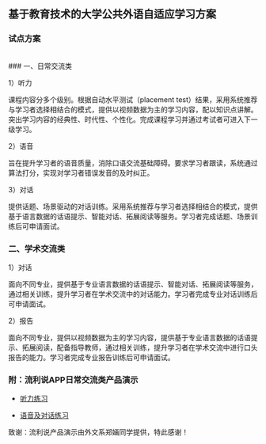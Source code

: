 ## 基于教育技术的大学公共外语自适应学习方案

### 试点方案
<br>
### 一、日常交流类

1）听力

课程内容分多个级别。根据自动水平测试（placement test）结果，采用系统推荐与学习者选择相结合的模式，提供以视频数据为主的学习内容，配以知识点讲解。突出学习内容的经典性、时代性、个性化。完成课程学习并通过考试者可进入下一级学习。

2）语音

旨在提升学习者的语音质量，消除口语交流基础障碍。要求学习者跟读，系统通过算法打分，实现对学习者错误发音的及时纠正。

3）对话

提供话题、场景驱动的对话训练。采用系统推荐与学习者选择相结合的模式，提供基于语言数据的话语提示、智能对话、拓展阅读等服务。学习者完成话题、场景训练后可申请面试。

### 二、学术交流类

1）对话

面向不同专业，提供基于专业语言数据的话语提示、智能对话、拓展阅读等服务，通过相关训练，提升学习者在学术交流中的对话能力。学习者完成专业对话训练后可申请面试。

2）报告

面向不同专业，提供以视频数据为主的学习内容，提供基于专业语言数据的话语提示、拓展阅读，配备指导教师，通过相关训练，提升学习者在学术交流中进行口头报告的能力。学习者完成专业报告训练后可申请面试。

### 附：流利说APP日常交流类产品演示

+ [听力练习](https://lctu.github.io/edtech/demos/liulishuo/listening.mp4)

+ [语音及对话练习](https://lctu.github.io/edtech/demos/liulishuo/pronunciation_conversation.mp4)

致谢：流利说产品演示由外文系郑婳同学提供，特此感谢！
